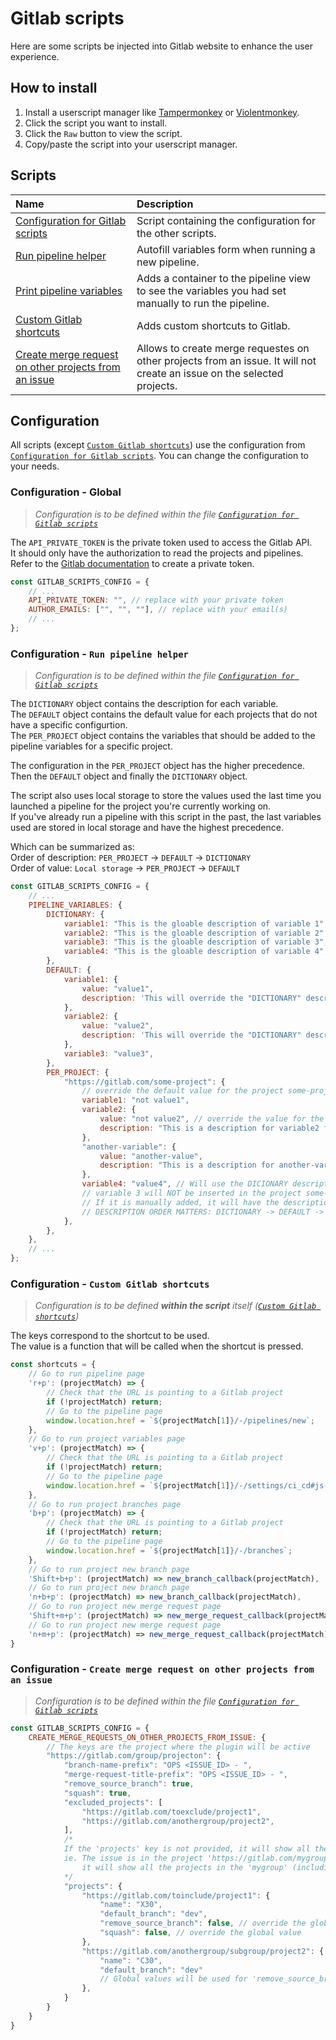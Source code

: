 # Gitlab scripts

Here are some scripts be injected into Gitlab website to enhance the user experience.

## How to install

1. Install a userscript manager like [Tampermonkey](https://www.tampermonkey.net/) or [Violentmonkey](https://violentmonkey.github.io/).
2. Click the script you want to install.
3. Click the `Raw` button to view the script.
4. Copy/paste the script into your userscript manager.

## Scripts

| Name                                                                                         | Description                                                                                                             |
| :------------------------------------------------------------------------------------------- | :---------------------------------------------------------------------------------------------------------------------- |
| [Configuration for Gitlab scripts](./gitlab-scripts-config.js)                               | Script containing the configuration for the other scripts.                                                              |
| [Run pipeline helper](./gitlab-new-pipeline-helper.js)                                       | Autofill variables form when running a new pipeline.                                                                    |
| [Print pipeline variables](./gitlab-print-pipeline-variables.js)                             | Adds a container to the pipeline view to see the variables you had set manually to run the pipeline.                    |
| [Custom Gitlab shortcuts](./gitlab-shortcuts.js)                                             | Adds custom shortcuts to Gitlab.                                                                                        |
| [Create merge request on other projects from an issue](./gitlab-merge-request-from-issue.js) | Allows to create merge requestes on other projects from an issue. It will not create an issue on the selected projects. |

## Configuration

All scripts (except [`Custom Gitlab shortcuts`](./gitlab-shortcuts.js)) use the configuration from [`Configuration for Gitlab scripts`](./gitlab-scripts-config.js).
You can change the configuration to your needs.

### Configuration - Global

> _Configuration is to be defined within the file [`Configuration for Gitlab scripts`](./gitlab-scripts-config.js)_

The `API_PRIVATE_TOKEN` is the private token used to access the Gitlab API. \
It should only have the authorization to read the projects and pipelines. \
Refer to the [Gitlab documentation][gitlab-token] to create a private token.

```javascript
const GITLAB_SCRIPTS_CONFIG = {
    // ...
    API_PRIVATE_TOKEN: "", // replace with your private token
    AUTHOR_EMAILS: ["", "", ""], // replace with your email(s)
    // ...
};
```

### Configuration - `Run pipeline helper`

> _Configuration is to be defined within the file [`Configuration for Gitlab scripts`](./gitlab-scripts-config.js)_

The `DICTIONARY` object contains the description for each variable. \
The `DEFAULT` object contains the default value for each projects that do not have a specific configurtion. \
The `PER_PROJECT` object contains the variables that should be added to the pipeline variables for a specific project.

The configuration in the `PER_PROJECT` object has the higher precedence. \
Then the `DEFAULT` object and finally the `DICTIONARY` object.

The script also uses local storage to store the values used the last time you launched a pipeline for the project you're currently working on. \
If you've already run a pipeline with this script in the past, the last variables used are stored in local storage and have the highest precedence.

Which can be summarized as: \
Order of description: `PER_PROJECT` -> `DEFAULT` -> `DICTIONARY` \
Order of value: `Local storage` -> `PER_PROJECT` -> `DEFAULT`

```javascript
const GITLAB_SCRIPTS_CONFIG = {
    // ...
    PIPELINE_VARIABLES: {
        DICTIONARY: {
            variable1: "This is the gloable description of variable 1",
            variable2: "This is the gloable description of variable 2",
            variable3: "This is the gloable description of variable 3",
            variable4: "This is the gloable description of variable 4",
        },
        DEFAULT: {
            variable1: {
                value: "value1",
                description: 'This will override the "DICTIONARY" description fro variable1.',
            },
            variable2: {
                value: "value2",
                description: 'This will override the "DICTIONARY" description fro variable2.',
            },
            variable3: "value3",
        },
        PER_PROJECT: {
            "https://gitlab.com/some-project": {
                // override the default value for the project some-project. It will not override the description and use the DEFAULT one
                variable1: "not value1",
                variable2: {
                    value: "not value2", // override the value for the project some-project
                    description: "This is a description for variable2 for the project some-project", // override the description for the project some-project
                },
                "another-variable": {
                    value: "another-value",
                    description: "This is a description for another-variable for the project some-project",
                },
                variable4: "value4", // Will use the DICIONARY description
                // variable 3 will NOT be inserted in the project some-project pipeline variables
                // If it is manually added, it will have the description from the DICTIONARY
                // DESCRIPTION ORDER MATTERS: DICTIONARY -> DEFAULT -> PER_PROJECT
            },
        },
    },
    // ...
};
```

### Configuration - `Custom Gitlab shortcuts`

> _Configuration is to be defined **within the script** itself ([`Custom Gitlab shortcuts`](./gitlab-shortcuts.js))_

The keys correspond to the shortcut to be used. \
The value is a function that will be called when the shortcut is pressed.

```javascript
const shortcuts = {
    // Go to run pipeline page
    'r+p': (projectMatch) => {
        // Check that the URL is pointing to a Gitlab project
        if (!projectMatch) return;
        // Go to the pipeline page
        window.location.href = `${projectMatch[1]}/-/pipelines/new`;
    },
    // Go to run project variables page
    'v+p': (projectMatch) => {
        // Check that the URL is pointing to a Gitlab project
        if (!projectMatch) return;
        // Go to the pipeline page
        window.location.href = `${projectMatch[1]}/-/settings/ci_cd#js-cicd-variables-settings`;
    },
    // Go to run project branches page
    'b+p': (projectMatch) => {
        // Check that the URL is pointing to a Gitlab project
        if (!projectMatch) return;
        // Go to the pipeline page
        window.location.href = `${projectMatch[1]}/-/branches`;
    },
    // Go to run project new branch page
    'Shift+b+p': (projectMatch) => new_branch_callback(projectMatch),
    // Go to run project new branch page
    'n+b+p': (projectMatch) => new_branch_callback(projectMatch),
    // Go to run project new merge request page
    'Shift+m+p': (projectMatch) => new_merge_request_callback(projectMatch),
    // Go to run project new merge request page
    'n+m+p': (projectMatch) => new_merge_request_callback(projectMatch),
}
```

[gitlab-token]: https://docs.gitlab.com/ee/user/profile/personal_access_tokens.html


### Configuration - `Create merge request on other projects from an issue`

> _Configuration is to be defined within the file [`Configuration for Gitlab scripts`](./gitlab-scripts-config.js)_

```javascript
const GITLAB_SCRIPTS_CONFIG = {
    CREATE_MERGE_REQUESTS_ON_OTHER_PROJECTS_FROM_ISSUE: {
        // The keys are the project where the plugin will be active
        "https://gitlab.com/group/projecton": {
            "branch-name-prefix": "OPS <ISSUE_ID> - ",
            "merge-request-title-prefix": "OPS <ISSUE_ID> - ",
            "remove_source_branch": true,
            "squash": true,
            "excluded_projects": [
                "https://gitlab.com/toexclude/project1",
                "https://gitlab.com/anothergroup/project2",
            ],
            /* 
            If the 'projects' key is not provided, it will show all the projects in the group (including all sub-group) that are not in the 'excluded_projects' list.
            ie. The issue is in the project 'https://gitlab.com/mygroup/asubgroup/project3' and the 'projects' key is not provided, 
                it will show all the projects in the 'mygroup' (including all sub-group) that are not in the 'excluded_projects' list.
            */
            "projects": {
                "https://gitlab.com/toinclude/project1": {
                    "name": "X30",
                    "default_branch": "dev",
                    "remove_source_branch": false, // override the global value
                    "squash": false, // override the global value
                },
                "https://gitlab.com/anothergroup/subgroup/project2": {
                    "name": "C30",
                    "default_branch": "dev"
                    // Global values will be used for 'remove_source_branch' and 'squash'
                },
            }
        }
    }
}
```